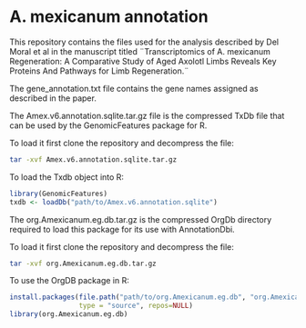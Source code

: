 # A. mexicanum annotation

This repository contains the files used for the analysis described by Del Moral et al in the manuscript titled ¨Transcriptomics of A. mexicanum Regeneration: A Comparative Study of Aged Axolotl Limbs Reveals Key Proteins And Pathways for Limb Regeneration.¨

The gene_annotation.txt file contains the gene names assigned as described in the paper.

The Amex.v6.annotation.sqlite.tar.gz file is the compressed TxDb file that can be used by the GenomicFeatures package for R.

To load it first clone the repository and decompress the file:
```bash
tar -xvf Amex.v6.annotation.sqlite.tar.gz
```
To load the Txdb object into R:

```R
library(GenomicFeatures)
txdb <- loadDb("path/to/Amex.v6.annotation.sqlite")
```
The org.Amexicanum.eg.db.tar.gz is the compressed OrgDb directory required to load this package for its use with AnnotationDbi.

To load it first clone the repository and decompress the file:
```bash
tar -xvf org.Amexicanum.eg.db.tar.gz
```
To use the OrgDB package in R:

```R
install.packages(file.path("path/to/org.Amexicanum.eg.db", "org.Amexicanum.eg.db"), 
                 type = "source", repos=NULL)
library(org.Amexicanum.eg.db)
```

